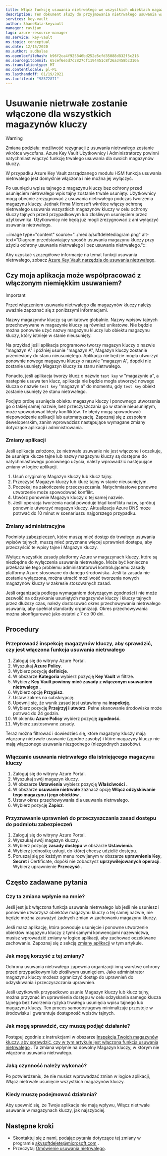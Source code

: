```yaml
---
title: Włącz funkcję usuwania nietrwałego we wszystkich obiektach magazynu kluczy — Azure Key Vault | Microsoft Docs
description: Ten dokument służy do przyjmowania nietrwałego usuwania wszystkich magazynów kluczy i wprowadzania zmian w aplikacjach i administracji w celu uniknięcia błędów konfliktów.
services: key-vault
author: ShaneBala-keyvault
manager: ravijan
tags: azure-resource-manager
ms.service: key-vault
ms.topic: conceptual
ms.date: 12/15/2020
ms.author: sudbalas
ms.openlocfilehash: b96f2ca4f925846bd252e5cfd35088d832f5c216
ms.sourcegitcommit: 65cef6e5d7c2827cf1194451c8f26a3458bc310a
ms.translationtype: MT
ms.contentlocale: pl-PL
ms.lasthandoff: 01/19/2021
ms.locfileid: "98572871"
---
```

# <a name="soft-delete-will-be-enabled-on-all-key-vaults"></a>Usuwanie nietrwałe zostanie włączone dla wszystkich magazynów kluczy

> [!WARNING]
> Zmiana podziału: możliwość rezygnacji z usuwania nietrwałego zostanie wkrótce wycofana. Azure Key Vault Użytkownicy i Administratorzy powinni natychmiast włączyć funkcję trwałego usuwania dla swoich magazynów kluczy.
>
> W przypadku Azure Key Vault zarządzanego modułu HSM funkcja usuwania nietrwałego jest domyślnie włączona i nie można jej wyłączyć.

Po usunięciu wpisu tajnego z magazynu kluczy bez ochrony przed usunięciem nietrwałego wpis tajny zostanie trwale usunięty. Użytkownicy mogą obecnie zrezygnować z usuwania nietrwałego podczas tworzenia magazynu kluczy. Jednak firma Microsoft wkrótce włączy ochronę nietrwałego usuwania wszystkich magazynów kluczy w celu ochrony kluczy tajnych przed przypadkowym lub złośliwym usunięciem przez użytkownika. Użytkownicy nie będą już mogli zrezygnować z ani wyłączyć usuwania nietrwałego.

:::image type="content" source="../media/softdeletediagram.png" alt-text="Diagram przedstawiający sposób usuwania magazynu kluczy przy użyciu ochrony usuwania nietrwałego i bez usuwania nietrwałego.":::

Aby uzyskać szczegółowe informacje na temat funkcji usuwania nietrwałego, zobacz [Azure Key Vault narzędzia do usuwania nietrwałego](soft-delete-overview.md).

## <a name="can-my-application-work-with-soft-delete-enabled"></a>Czy moja aplikacja może współpracować z włączonym niemiękkim usuwaniem?

> [!Important] 
> Przed włączeniem usuwania nietrwałego dla magazynów kluczy należy uważnie zapoznać się z poniższymi informacjami.

Nazwy magazynów kluczy są unikatowe globalnie. Nazwy wpisów tajnych przechowywane w magazynie kluczy są również unikatowe. Nie będzie można ponownie użyć nazwy magazynu kluczy lub obiektu magazynu kluczy, który istnieje w stanie nieusunięty. 

Na przykład jeśli aplikacja programowo tworzy magazyn kluczy o nazwie "magazyn A" i później usunie "magazyn A", Magazyn kluczy zostanie przeniesiony do stanu nieusuniętego. Aplikacja nie będzie mogła utworzyć ponownie nowego magazynu kluczy o nazwie "magazyn A", dopóki nie zostanie usunięty Magazyn kluczy ze stanu nietrwałego. 

Ponadto, jeśli aplikacja tworzy klucz o nazwie `test key` w "magazynie a", a następnie usuwa ten klucz, aplikacja nie będzie mogła utworzyć nowego klucza o nazwie `test key` "magazyn a" do momentu, gdy `test key` obiekt zostanie usunięty ze stanu nietrwałego. 

Podjęto próbę usunięcia obiektu magazynu kluczy i ponownego utworzenia go o takiej samej nazwie, bez przeczyszczania go w stanie nieusuniętym, może spowodować błędy konfliktów. Te błędy mogą spowodować niepowodzenie aplikacji lub automatyzację. Zapoznaj się z zespołem deweloperskim, zanim wprowadzisz następujące wymagane zmiany dotyczące aplikacji i administrowania. 

### <a name="application-changes"></a>Zmiany aplikacji

Jeśli aplikacja założono, że nietrwałe usuwanie nie jest włączone i oczekuje, że usunięte klucze tajne lub nazwy magazynu kluczy są dostępne do natychmiastowego ponownego użycia, należy wprowadzić następujące zmiany w logice aplikacji.

1. Usuń oryginalny Magazyn kluczy lub klucz tajny.
1. Przeczyść Magazyn kluczy lub klucz tajny w stanie nieusuniętym.
1. Poczekaj na zakończenie przeczyszczania. Natychmiastowe ponowne utworzenie może spowodować konflikt.
1. Utwórz ponownie Magazyn kluczy o tej samej nazwie.
1. Jeśli operacja tworzenia nadal powoduje błąd konfliktu nazw, spróbuj ponownie utworzyć magazyn kluczy. Aktualizacja Azure DNS może potrwać do 10 minut w scenariuszu najgorszego przypadku.

### <a name="administration-changes"></a>Zmiany administracyjne

Podmioty zabezpieczeń, które muszą mieć dostęp do trwałego usuwania wpisów tajnych, muszą mieć przyznane więcej uprawnień dostępu, aby przeczyścić te wpisy tajne i Magazyn kluczy.

Wyłącz wszystkie zasady platformy Azure w magazynach kluczy, które są niezbędne do wyłączenia usuwania nietrwałego. Może być konieczne przekazanie tego problemu administratorowi kontrolującemu zasady platformy Azure stosowane do danego środowiska. Jeśli ta zasada nie zostanie wyłączona, można utracić możliwość tworzenia nowych magazynów kluczy w zakresie stosowanych zasad.

Jeśli organizacja podlega wymaganiom dotyczącym zgodności i nie może zezwolić na odzyskanie usuniętych magazynów kluczy i kluczy tajnych przez dłuższy czas, należy dostosować okres przechowywania nietrwałego usuwania, aby spełniał standardy organizacji. Okres przechowywania można skonfigurować jako ostatni z 7 do 90 dni.

## <a name="procedures"></a>Procedury

### <a name="audit-your-key-vaults-to-check-if-soft-delete-is-enabled"></a>Przeprowadź inspekcję magazynów kluczy, aby sprawdzić, czy jest włączona funkcja usuwania nietrwałego

1. Zaloguj się do witryny Azure Portal.
1. Wyszukaj **Azure Policy**.
1. Wybierz pozycję **definicje**.
1. W obszarze **Kategoria** wybierz pozycję **Key Vault** w filtrze.
1. Wybierz **Key Vault powinny mieć zasady z włączonym usuwaniem nietrwałego** .
1. Wybierz opcję **Przypisz**.
1. Ustaw zakres na subskrypcję.
1. Upewnij się, że wynik zasad jest ustawiony na **inspekcję**.
1. Wybierz pozycję **Przejrzyj i utwórz**. Pełne skanowanie środowiska może potrwać do 24 godzin.
1. W okienku **Azure Policy** wybierz pozycję **zgodność**.
1. Wybierz zastosowane zasady.

Teraz można filtrować i dowiedzieć się, które magazyny kluczy mają włączony nietrwałe usuwanie (zgodne zasoby) i które magazyny kluczy nie mają włączonego usuwania niezgodnego (niezgodnych zasobów).

### <a name="turn-on-soft-delete-for-an-existing-key-vault"></a>Włączanie usuwania nietrwałego dla istniejącego magazynu kluczy

1. Zaloguj się do witryny Azure Portal.
1. Wyszukaj swój magazyn kluczy.
1. W obszarze **Ustawienia** wybierz pozycję **Właściwości** .
1. W obszarze **usuwanie nietrwałe** zaznacz opcję **Włącz odzyskiwanie tego magazynu i jego obiektów** .
1. Ustaw okres przechowywania dla usuwania nietrwałego.
1. Wybierz pozycję **Zapisz**.

### <a name="grant-purge-access-policy-permissions-to-a-security-principal"></a>Przyznawanie uprawnień do przeczyszczania zasad dostępu do podmiotu zabezpieczeń

1. Zaloguj się do witryny Azure Portal.
1. Wyszukaj swój magazyn kluczy.
1. Wybierz pozycję **zasady dostępu** w obszarze **Ustawienia**.
1. Wybierz jednostkę usługi, do której chcesz udzielić dostępu.
1. Poruszaj się po każdym menu rozwijanym w obszarze **uprawnienia** **Key**, **Secret** i Certificate, dopóki nie zobaczysz **uprzywilejowanych operacji**. Wybierz uprawnienie **Przeczyść** .

## <a name="frequently-asked-questions"></a>Często zadawane pytania

### <a name="does-this-change-affect-me"></a>Czy ta zmiana wpłynie na mnie?

Jeśli jest już włączona funkcja usuwania nietrwałego lub jeśli nie usuniesz i ponownie utworzysz obiektów magazynu kluczy o tej samej nazwie, nie będzie można zauważyć żadnych zmian w zachowaniu magazynu kluczy.

Jeśli masz aplikację, która powoduje usunięcie i ponowne utworzenie obiektów magazynu kluczy z tymi samymi konwencjami nazewnictwa, musisz wprowadzić zmiany w logice aplikacji, aby zachować oczekiwane zachowanie. Zapoznaj się z sekcją [zmiany aplikacji](#application-changes) w tym artykule.

### <a name="how-do-i-benefit-from-this-change"></a>Jak mogę korzyść z tej zmiany?

Ochrona usuwania nietrwałego zapewnia organizacji inną warstwę ochrony przed przypadkowym lub złośliwym usunięciem. Jako administrator magazynu kluczy możesz ograniczyć dostęp do uprawnień do odzyskiwania i przeczyszczania uprawnień.

Jeśli użytkownik przypadkowo usunie Magazyn kluczy lub klucz tajny, można przyznać im uprawnienia dostępu w celu odzyskania samego klucza tajnego bez tworzenia ryzyka trwałego usunięcia wpisu tajnego lub magazynu kluczy. Ten proces samoobsługowy minimalizuje przestoje w środowisku i gwarantuje dostępność wpisów tajnych.

### <a name="how-do-i-find-out-if-i-need-to-take-action"></a>Jak mogę sprawdzić, czy muszę podjąć działanie?

Postępuj zgodnie z instrukcjami w obszarze [Inspekcja Twoich magazynów kluczy, aby sprawdzić, czy w tym artykule jest włączona funkcja usuwania nietrwałego](#audit-your-key-vaults-to-check-if-soft-delete-is-enabled) . Ta zmiana wpłynie na dowolny Magazyn kluczy, w którym nie włączono usuwania nietrwałego.

### <a name="what-action-do-i-need-to-take"></a>Jaką czynność należy wykonać?

Po potwierdzeniu, że nie musisz wprowadzać zmian w logice aplikacji, Włącz nietrwałe usunięcie wszystkich magazynów kluczy.

### <a name="when-do-i-need-to-take-action"></a>Kiedy muszę podejmować działania?

Aby upewnić się, że Twoje aplikacje nie mają wpływu, Włącz nietrwałe usuwanie w magazynach kluczy, jak najszybciej.

## <a name="next-steps"></a>Następne kroki

- Skontaktuj się z nami, podając pytania dotyczące tej zmiany w programie [akvsoftdelete@microsoft.com](mailto:akvsoftdelete@microsoft.com) .
- Przeczytaj [Omówienie usuwania nietrwałego](soft-delete-overview.md).
